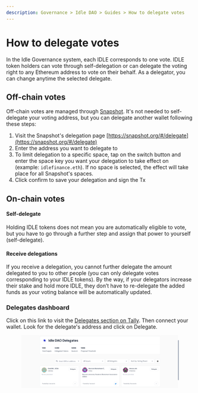 ```yaml
---
description: Governance > Idle DAO > Guides > How to delegate votes
---
```


# How to delegate votes

In the Idle Governance system, each IDLE corresponds to one vote. IDLE token holders can vote through self-delegation or can delegate the voting right to any Ethereum address to vote on their behalf. As a delegator, you can change anytime the selected delegate.

## Off-chain votes

Off-chain votes are managed through [Snapshot](https://snapshot.org/#/). It's not needed to self-delegate your voting address, but you can delegate another wallet following these steps:

1. Visit the Snapshot's delegation page [https://snapshot.org/#/delegate](https://snapshot.org/#/delegate)
2. Enter the address you want to delegate to
3. To limit delegation to a specific space, tap on the switch button and enter the space key you want your delegation to take effect on (example: `idlefinance.eth`). If no space is selected, the effect will take place for all Snapshot's spaces.
4. Click confirm to save your delegation and sign the Tx

## On-chain votes

#### **Self-delegate**

Holding IDLE tokens does not mean you are automatically eligible to vote, but you have to go through a further step and assign that power to yourself (self-delegate).

#### **Receive delegations**

If you receive a delegation, you cannot further delegate the amount delegated to you to other people (you can only delegate votes corresponding to your IDLE tokens). By the way, if your delegators increase their stake and hold more IDLE, they don’t have to re-delegate the added funds as your voting balance will be automatically updated.

### **Delegates dashboard**

Click on this link to visit the [Delegates section on Tally](https://www.tally.xyz/gov/idle/delegates). Then connect your wallet. Look for the delegate's address and click on Delegate.&#x20;

<figure><img src="../../../.gitbook/assets/image (98).png" alt=""><figcaption></figcaption></figure>
